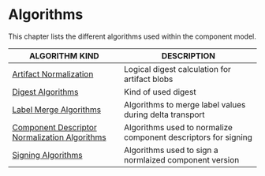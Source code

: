 # Algorithms

This chapter lists the different algorithms used within the component model.

| ALGORITHM KIND | DESCRIPTION |
|----------------|-------------|
| [Artifact Normalization](artifact-normalization-types.md) | Logical digest calculation for artifact blobs |
| [Digest Algorithms](digest-algorithms.md) | Kind of used digest |
| [Label Merge Algorithms](label-merge-algorithms.md) | Algorithms to merge label values during delta transport |
| [Component Descriptor Normalization Algorithms](component-descriptor-normalization-algorithms.md) | Algorithms used to normalize component descriptors for signing |
| [Signing Algorithms](signing-algorithms.md) | Algorithms used to sign a normlaized component version |